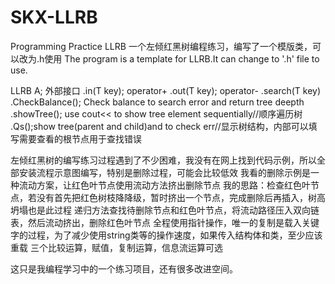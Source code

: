 # SKX-LLRB
Programming Practice LLRB
一个左倾红黑树编程练习，编写了一个模版类，可以改为.h使用
The program is a template for LLRB.It can change to '.h' file to use.

LLRB<type> A;
外部接口
.in(T key);  operator+
.out(T key);  operator-
.search(T key)
.CheckBalance(); Check balance to search error and return tree deepth
.showTree(); use cout<< to show tree element sequentially//顺序遍历树
.Qs();show tree(parent and child)and to check err//显示树结构，内部可以填写需要查看的根节点用于查找错误

左倾红黑树的编写练习过程遇到了不少困难，我没有在网上找到代码示例，所以全部安装流程示意图编写，特别是删除过程，可能会比较低效
我看的删除示例是一种流动方案，让红色叶节点使用流动方法挤出删除节点
我的思路：检查红色叶节点，若没有首先把红色树枝降降级，暂时挤出一个节点，完成删除后再插入，树高坍塌也是此过程
递归方法查找待删除节点和红色叶节点，将流动路径压入双向链表，然后流动挤出，删除红色叶节点
全程使用指针操作，唯一的复制是载入关键字的过程，为了减少使用string类等的操作速度，如果传入结构体和类，至少应该重载 三个比较运算，赋值，复制运算，信息流运算可选

这只是我编程学习中的一个练习项目，还有很多改进空间。
